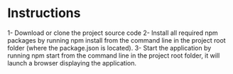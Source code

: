 # Instructions

1- Download or clone the project source code 
2- Install all required npm packages by running npm install from the command line in the project root folder (where the package.json is located).
3- Start the application by running npm start from the command line in the project root folder, it will launch a browser displaying the application.